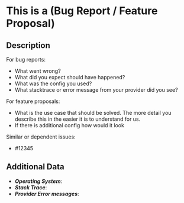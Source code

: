 <!--
1. If you have a question and not a bug/feature request please ask direct it to mailing list.
2. Please check if an issue already exists so there are no duplicates.
3. Check out and follow our Guidelines: https://github.com/scorelab/nodecloud/blob/master/CONTRIBUTING.md
4. Fill out the whole template so we have a good overview on the issue.
5. Do not remove any section of the template. If something is not applicable leave it empty but leave it in the Issue.
6. Please follow the template, otherwise we'll have to ask you to update it.
-->

# This is a (Bug Report / Feature Proposal)

## Description

For bug reports:
* What went wrong?
* What did you expect should have happened?
* What was the config you used?
* What stacktrace or error message from your provider did you see?

For feature proposals:
* What is the use case that should be solved. The more detail you describe this in the easier it is to understand for us.
* If there is additional config how would it look

Similar or dependent issues:
* #12345

## Additional Data

* ***Operating System***:
* ***Stack Trace***:
* ***Provider Error messages***:
